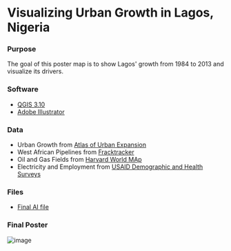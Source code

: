 # Visualizing Urban Growth in Lagos, Nigeria

### Purpose

The goal of this poster map is to show Lagos' growth from 1984 to 2013 and visualize its drivers.

### Software

* [QGIS 3.10](https://qgis.org/en/site/forusers/download.html)
* [Adobe Illustrator](https://www.adobe.com/products/illustrator/free-trial-download.html)

### Data

* Urban Growth from [Atlas of Urban Expansion](http://www.atlasofurbanexpansion.org/cities/view/Lagos)
* West African Pipelines from [Fracktracker](https://www.arcgis.com/home/item.html?id=79e940c72bef40709d131319b24001d7)
* Oil and Gas Fields from [Harvard World MAp](https://worldmap.harvard.edu/data/geonode:location_of_the_worlds_petroleum_fields__xtl)
* Electricity and Employment from [USAID Demographic and Health Surveys](https://dhsprogram.com/methodology/GPS-Data-Collection.cfm)

### Files

* [Final AI file](lagos/mainmap_master.ai)

### Final Poster

![image](Burt_FinalLayout-01.png)


